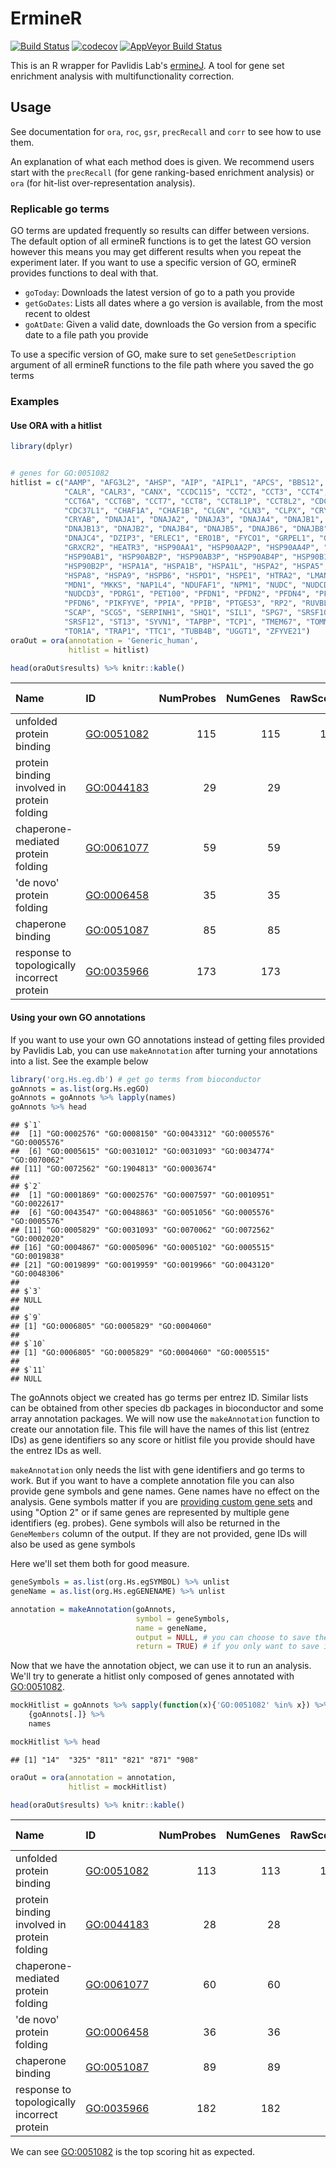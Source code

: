 
ErmineR
=======

[![Build Status](https://travis-ci.org/PavlidisLab/ermineR.svg?branch=master)](https://travis-ci.org/PavlidisLab/ermineR) [![codecov](https://codecov.io/gh/PavlidisLab/ermineR/branch/master/graph/badge.svg)](https://codecov.io/gh/PavlidisLab/ermineR) [![AppVeyor Build Status](https://ci.appveyor.com/api/projects/status/github/PavlidisLab/ermineR?branch=master&svg=true)](https://ci.appveyor.com/project/PavlidisLab/ermineR)

This is an R wrapper for Pavlidis Lab's [ermineJ](http://erminej.msl.ubc.ca/). A tool for gene set enrichment analysis with multifunctionality correction.

Usage
-----

See documentation for `ora`, `roc`, `gsr`, `precRecall` and `corr` to see how to use them.

An explanation of what each method does is given. We recommend users start with the `precRecall` (for gene ranking-based enrichment analysis) or `ora` (for hit-list over-representation analysis).

### Replicable go terms

GO terms are updated frequently so results can differ between versions. The default option of all ermineR functions is to get the latest GO version however this means you may get different results when you repeat the experiment later. If you want to use a specific version of GO, ermineR provides functions to deal with that.

-   `goToday`: Downloads the latest version of go to a path you provide
-   `getGoDates`: Lists all dates where a go version is available, from the most recent to oldest
-   `goAtDate`: Given a valid date, downloads the Go version from a specific date to a file path you provide

To use a specific version of GO, make sure to set `geneSetDescription` argument of all ermineR functions to the file path where you saved the go terms

### Examples

#### Use ORA with a hitlist

``` r
library(dplyr)


# genes for GO:0051082
hitlist = c("AAMP", "AFG3L2", "AHSP", "AIP", "AIPL1", "APCS", "BBS12", 
            "CALR", "CALR3", "CANX", "CCDC115", "CCT2", "CCT3", "CCT4", "CCT5", 
            "CCT6A", "CCT6B", "CCT7", "CCT8", "CCT8L1P", "CCT8L2", "CDC37", 
            "CDC37L1", "CHAF1A", "CHAF1B", "CLGN", "CLN3", "CLPX", "CRYAA", 
            "CRYAB", "DNAJA1", "DNAJA2", "DNAJA3", "DNAJA4", "DNAJB1", "DNAJB11", 
            "DNAJB13", "DNAJB2", "DNAJB4", "DNAJB5", "DNAJB6", "DNAJB8", 
            "DNAJC4", "DZIP3", "ERLEC1", "ERO1B", "FYCO1", "GRPEL1", "GRPEL2", 
            "GRXCR2", "HEATR3", "HSP90AA1", "HSP90AA2P", "HSP90AA4P", "HSP90AA5P", 
            "HSP90AB1", "HSP90AB2P", "HSP90AB3P", "HSP90AB4P", "HSP90B1", 
            "HSP90B2P", "HSPA1A", "HSPA1B", "HSPA1L", "HSPA2", "HSPA5", "HSPA6", 
            "HSPA8", "HSPA9", "HSPB6", "HSPD1", "HSPE1", "HTRA2", "LMAN1", 
            "MDN1", "MKKS", "NAP1L4", "NDUFAF1", "NPM1", "NUDC", "NUDCD2", 
            "NUDCD3", "PDRG1", "PET100", "PFDN1", "PFDN2", "PFDN4", "PFDN5", 
            "PFDN6", "PIKFYVE", "PPIA", "PPIB", "PTGES3", "RP2", "RUVBL2", 
            "SCAP", "SCG5", "SERPINH1", "SHQ1", "SIL1", "SPG7", "SRSF10", 
            "SRSF12", "ST13", "SYVN1", "TAPBP", "TCP1", "TMEM67", "TOMM20", 
            "TOR1A", "TRAP1", "TTC1", "TUBB4B", "UGGT1", "ZFYVE21")
oraOut = ora(annotation = 'Generic_human',
             hitlist = hitlist)

head(oraOut$results) %>% knitr::kable()
```

| Name                                        | ID           |  NumProbes|  NumGenes|  RawScore|  Pval|  CorrectedPvalue|  MFPvalue|  CorrectedMFPvalue|  Multifunctionality| Same as | GeneMembers                                                                                                                                                                                                                                                                                                                                                                                                                                                                                                                                                                                                                                                                                                                                                                                                                                                                                                                                                                                                                                                                                                                       |
|:--------------------------------------------|:-------------|----------:|---------:|---------:|-----:|----------------:|---------:|------------------:|-------------------:|:--------|:----------------------------------------------------------------------------------------------------------------------------------------------------------------------------------------------------------------------------------------------------------------------------------------------------------------------------------------------------------------------------------------------------------------------------------------------------------------------------------------------------------------------------------------------------------------------------------------------------------------------------------------------------------------------------------------------------------------------------------------------------------------------------------------------------------------------------------------------------------------------------------------------------------------------------------------------------------------------------------------------------------------------------------------------------------------------------------------------------------------------------------|
| unfolded protein binding                    | <GO:0051082> |        115|       115|       115|     0|                0|         0|                  0|               0.634| NA      | AAMP|AFG3L2|AHSP|AIP|AIPL1|APCS|BBS12|CALR|CALR3|CANX|CCDC115|CCT2|CCT3|CCT4|CCT5|CCT6A|CCT6B|CCT7|CCT8|CCT8L1P|CCT8L2|CDC37|CDC37L1|CHAF1A|CHAF1B|CLGN|CLN3|CLPX|CRYAA|CRYAB|DNAJA1|DNAJA2|DNAJA3|DNAJA4|DNAJB1|DNAJB11|DNAJB13|DNAJB2|DNAJB4|DNAJB5|DNAJB6|DNAJB8|DNAJC4|DZIP3|ERLEC1|ERO1B|FYCO1|GRPEL1|GRPEL2|GRXCR2|HEATR3|HSP90AA1|HSP90AA2P|HSP90AA4P|HSP90AA5P|HSP90AB1|HSP90AB2P|HSP90AB3P|HSP90AB4P|HSP90B1|HSP90B2P|HSPA1A|HSPA1B|HSPA1L|HSPA2|HSPA5|HSPA6|HSPA8|HSPA9|HSPB6|HSPD1|HSPE1|HTRA2|LMAN1|MDN1|MKKS|NAP1L4|NDUFAF1|NPM1|NUDC|NUDCD2|NUDCD3|PDRG1|PET100|PFDN1|PFDN2|PFDN4|PFDN5|PFDN6|PIKFYVE|PPIA|PPIB|PTGES3|RP2|RUVBL2|SCAP|SCG5|SERPINH1|SHQ1|SIL1|SPG7|SRSF10|SRSF12|ST13|SYVN1|TAPBP|TCP1|TMEM67|TOMM20|TOR1A|TRAP1|TTC1|TUBB4B|UGGT1|ZFYVE21|                                                                                                                                                                                                                                                                                                                                                        |
| protein binding involved in protein folding | <GO:0044183> |         29|        29|        25|     0|                0|         0|                  0|               0.545| NA      | BBS12|CALR|CALR3|CCT2|CCT3|CCT4|CCT5|CCT6A|CCT6B|CCT7|CCT8|CCT8L1P|CCT8L2|CD74|CLGN|DNAJB8|FYCO1|HSPA1A|HSPA1B|HSPB1|HSPD1|MKKS|PDCL3|PFDN1|PFDN2|PIKFYVE|RIC3|TCP1|ZFYVE21|                                                                                                                                                                                                                                                                                                                                                                                                                                                                                                                                                                                                                                                                                                                                                                                                                                                                                                                                                      |
| chaperone-mediated protein folding          | <GO:0061077> |         59|        59|        28|     0|                0|         0|                  0|               0.681| NA      | BBS12|CALR|CANX|CCT2|CCT3|CCT4|CCT5|CCT6A|CCT6B|CCT7|CCT8|CCT8L1P|CCT8L2|CD74|CHORDC1|CLU|CRTAP|CSNK2A1|DNAJB1|DNAJB2|DNAJB8|DNAJC24|ERO1A|FKBP10|FKBP11|FKBP14|FKBP1A|FKBP1B|FKBP2|FKBP3|FKBP4|FKBP5|FKBP6|FKBP7|FKBP8|FKBP9|FYCO1|GAK|HSPA8|HSPB1|HSPB6|HSPD1|HSPE1|HSPH1|MKKS|P3H1|PDIA4|PEX19|PIKFYVE|PPIB|PPID|TCP1|TOR1A|TOR1B|TOR2A|TRAP1|UNC45A|UNC45B|ZFYVE21|                                                                                                                                                                                                                                                                                                                                                                                                                                                                                                                                                                                                                                                                                                                                                           |
| 'de novo' protein folding                   | <GO:0006458> |         35|        35|        22|     0|                0|         0|                  0|               0.683| NA      | BBS12|CCT2|CCT3|CCT4|CCT5|CCT6A|CCT6B|CCT7|CCT8|CCT8L1P|CCT8L2|CD74|CHCHD4|DNAJB1|DNAJC2|ENTPD5|ERO1A|FKBP1A|FKBP1B|FYCO1|GAK|HSPA14|HSPA8|HSPD1|HSPE1|HSPH1|MKKS|PIKFYVE|SELENOF|TCP1|TOR1A|TOR1B|TOR2A|UGGT1|ZFYVE21|                                                                                                                                                                                                                                                                                                                                                                                                                                                                                                                                                                                                                                                                                                                                                                                                                                                                                                           |
| chaperone binding                           | <GO:0051087> |         85|        85|        22|     0|                0|         0|                  0|               0.740| NA      | AHSA1|AHSA2|ALB|AMFR|ATP1A1|ATP1A2|ATP1A3|ATP7A|BAG1|BAG2|BAG3|BAG4|BAG5|BAK1|BAX|BIRC2|BIRC5|CALR|CDC25A|CDC37|CDC37L1|CDKN1B|CLU|CP|CTSC|DNAJA1|DNAJA2|DNAJA4|DNAJB1|DNAJB2|DNAJB4|DNAJB5|DNAJB6|DNAJB7|DNAJB8|DNAJC1|DNAJC10|DNAJC3|DNLZ|ERP29|FGB|FNIP1|FNIP2|GAK|GET4|GNB5|GRPEL1|GRPEL2|HES1|HSCB|HSPA5|HSPB6|HSPD1|HSPE1|HYOU1|OGDH|PACRG|PARK2|PFDN4|PFDN6|PIH1D3|PRNP|RNF207|SACS|SDF2L1|SLC25A17|SOD1|ST13|STIP1|SYVN1|TBCA|TBCC|TBCD|TBCE|TERT|TIMM10|TIMM44|TIMM9|TP53|TSACC|TSC1|UBL4A|USP13|VWF|WRAP53|                                                                                                                                                                                                                                                                                                                                                                                                                                                                                                                                                                                                             |
| response to topologically incorrect protein | <GO:0035966> |        173|       173|        22|     0|                0|         0|                  0|               0.909| NA      | AARS|ACADVL|ADD1|AMFR|ANKZF1|ARFGAP1|ASNA1|ASNS|ATF3|ATF4|ATF6|ATF6B|ATP6V0D1|ATXN3|BAG6|BAK1|BAX|BHLHA15|CALR|CASP12|CCL2|CCND1|CDK5RAP3|CHAC1|CLU|CREB3|CREB3L1|CREB3L2|CREB3L3|CREB3L4|CREBRF|CTDSP2|CTH|CUL3|CUL7|CXCL8|CXXC1|DAB2IP|DAXX|DCTN1|DDIT3|DDX11|DERL1|DERL2|DERL3|DNAJA1|DNAJB1|DNAJB11|DNAJB2|DNAJB4|DNAJB5|DNAJB9|DNAJC3|DNAJC4|DZIP3|EDEM1|EDEM2|EDEM3|EIF2AK2|EIF2AK3|EIF2S1|EP300|ERN1|ERO1A|ERP44|EXTL3|F12|FAF2|FBXO6|FGF21|FKBP14|GFPT1|GOSR2|GSK3A|HDAC6|HDGF|HERPUD1|HERPUD2|HSF1|HSP90AA1|HSP90AB1|HSP90B1|HSPA1L|HSPA2|HSPA4|HSPA4L|HSPA5|HSPA6|HSPA8|HSPB1|HSPB2|HSPB3|HSPB7|HSPD1|HSPE1|HSPH1|HYOU1|IFNG|IGFBP1|JKAMP|KDELR3|KLHDC3|KLHL15|LMNA|MANF|MBTPS1|MBTPS2|MFN2|MYDGF|NFE2L2|PACRG|PARK2|PARP16|PDIA5|PDIA6|PLA2G4B|POMT1|POMT2|PPP1R15A|PPP2R5B|PREB|PTPN1|RHBDD1|RNF121|RNF126|RNF175|RNF185|RNF5|SDF2|SDF2L1|SEC31A|SEC61A1|SEC61A2|SEC61B|SEC61G|SEC62|SEC63|SELENOS|SERP1|SERP2|SERPINH1|SHC1|SRPRA|SRPRB|SSR1|STC2|STT3B|STUB1|SULT1A3|SYVN1|TATDN2|TBL2|THBS1|THBS4|TLN1|TMBIM6|TMEM129|TOR1A|TOR1B|TPP1|TSPYL2|UBE2J2|UBE2W|UBXN4|UFD1L|VAPB|VCP|WFS1|WIPI1|XBP1|YIF1A|YOD1|ZBTB17| |

#### Using your own GO annotations

If you want to use your own GO annotations instead of getting files provided by Pavlidis Lab, you can use `makeAnnotation` after turning your annotations into a list. See the example below

``` r
library('org.Hs.eg.db') # get go terms from bioconductor 
goAnnots = as.list(org.Hs.egGO)
goAnnots = goAnnots %>% lapply(names)
goAnnots %>% head
```

    ## $`1`
    ##  [1] "GO:0002576" "GO:0008150" "GO:0043312" "GO:0005576" "GO:0005576"
    ##  [6] "GO:0005615" "GO:0031012" "GO:0031093" "GO:0034774" "GO:0070062"
    ## [11] "GO:0072562" "GO:1904813" "GO:0003674"
    ## 
    ## $`2`
    ##  [1] "GO:0001869" "GO:0002576" "GO:0007597" "GO:0010951" "GO:0022617"
    ##  [6] "GO:0043547" "GO:0048863" "GO:0051056" "GO:0005576" "GO:0005576"
    ## [11] "GO:0005829" "GO:0031093" "GO:0070062" "GO:0072562" "GO:0002020"
    ## [16] "GO:0004867" "GO:0005096" "GO:0005102" "GO:0005515" "GO:0019838"
    ## [21] "GO:0019899" "GO:0019959" "GO:0019966" "GO:0043120" "GO:0048306"
    ## 
    ## $`3`
    ## NULL
    ## 
    ## $`9`
    ## [1] "GO:0006805" "GO:0005829" "GO:0004060"
    ## 
    ## $`10`
    ## [1] "GO:0006805" "GO:0005829" "GO:0004060" "GO:0005515"
    ## 
    ## $`11`
    ## NULL

The goAnnots object we created has go terms per entrez ID. Similar lists can be obtained from other species db packages in bioconductor and some array annotation packages. We will now use the `makeAnnotation` function to create our annotation file. This file will have the names of this list (entrez IDs) as gene identifiers so any score or hitlist file you provide should have the entrez IDs as well.

`makeAnnotation` only needs the list with gene identifiers and go terms to work. But if you want to have a complete annotation file you can also provide gene symbols and gene names. Gene names have no effect on the analysis. Gene symbols matter if you are [providing custom gene sets](http://erminej.msl.ubc.ca/help/input-files/gene-sets/) and using "Option 2" or if same genes are represented by multiple gene identifiers (eg. probes). Gene symbols will also be returned in the `GeneMembers` column of the output. If they are not provided, gene IDs will also be used as gene symbols

Here we'll set them both for good measure.

``` r
geneSymbols = as.list(org.Hs.egSYMBOL) %>% unlist
geneName = as.list(org.Hs.egGENENAME) %>% unlist

annotation = makeAnnotation(goAnnots,
                            symbol = geneSymbols,
                            name = geneName,
                            output = NULL, # you can choose to save the annotation to a file
                            return = TRUE) # if you only want to save it to a file, you don't need to return
```

Now that we have the annotation object, we can use it to run an analysis. We'll try to generate a hitlist only composed of genes annotated with <GO:0051082>.

``` r
mockHitlist = goAnnots %>% sapply(function(x){'GO:0051082' %in% x}) %>% 
    {goAnnots[.]} %>% 
    names

mockHitlist %>% head
```

    ## [1] "14"  "325" "811" "821" "871" "908"

``` r
oraOut = ora(annotation = annotation,
             hitlist = mockHitlist)

head(oraOut$results) %>% knitr::kable()
```

| Name                                        | ID           |  NumProbes|  NumGenes|  RawScore|  Pval|  CorrectedPvalue|  MFPvalue|  CorrectedMFPvalue|  Multifunctionality| Same as | GeneMembers                                                                                                                                                                                                                                                                                                                                                                                                                                                                                                                                                                                                                                                                                                                                                                                                                                                                                                                                                                                                                                                                                                                                                                                          |
|:--------------------------------------------|:-------------|----------:|---------:|---------:|-----:|----------------:|---------:|------------------:|-------------------:|:--------|:-----------------------------------------------------------------------------------------------------------------------------------------------------------------------------------------------------------------------------------------------------------------------------------------------------------------------------------------------------------------------------------------------------------------------------------------------------------------------------------------------------------------------------------------------------------------------------------------------------------------------------------------------------------------------------------------------------------------------------------------------------------------------------------------------------------------------------------------------------------------------------------------------------------------------------------------------------------------------------------------------------------------------------------------------------------------------------------------------------------------------------------------------------------------------------------------------------|
| unfolded protein binding                    | <GO:0051082> |        113|       113|       113|     0|                0|         0|                  0|               0.642| NA      | AAMP|AFG3L2|AHSP|AIP|AIPL1|APCS|BBS12|CALR|CALR3|CANX|CCDC115|CCT2|CCT3|CCT4|CCT5|CCT6A|CCT6B|CCT7|CCT8|CCT8L1P|CCT8L2|CDC37|CDC37L1|CHAF1A|CHAF1B|CLGN|CLN3|CLPX|CRYAA|CRYAB|DNAJA1|DNAJA2|DNAJA3|DNAJA4|DNAJB1|DNAJB11|DNAJB13|DNAJB2|DNAJB4|DNAJB5|DNAJB6|DNAJB8|DNAJC4|DZIP3|ERLEC1|ERO1B|FYCO1|GRPEL1|GRPEL2|HEATR3|HSP90AA1|HSP90AA2P|HSP90AA4P|HSP90AA5P|HSP90AB1|HSP90AB2P|HSP90AB3P|HSP90AB4P|HSP90B1|HSP90B2P|HSPA1A|HSPA1B|HSPA1L|HSPA2|HSPA5|HSPA6|HSPA8|HSPA9|HSPB6|HSPD1|HSPE1|HTRA2|LMAN1|MDN1|MKKS|NAP1L4|NDUFAF1|NPM1|NUDC|NUDCD2|NUDCD3|PDRG1|PET100|PFDN1|PFDN2|PFDN4|PFDN5|PFDN6|PPIA|PPIB|PTGES3|RP2|RUVBL2|SCAP|SCG5|SERPINH1|SHQ1|SIL1|SPG7|SRSF10|SRSF12|ST13|SYVN1|TAPBP|TCP1|TMEM67|TOMM20|TOR1A|TRAP1|TTC1|TUBB4B|UGGT1|UGGT2|                                                                                                                                                                                                                                                                                                                                                                                                                                            |
| protein binding involved in protein folding | <GO:0044183> |         28|        28|        23|     0|                0|         0|                  0|               0.541| NA      | BBS12|CALR|CALR3|CCT2|CCT3|CCT4|CCT5|CCT6A|CCT6B|CCT7|CCT8|CCT8L1P|CCT8L2|CD74|CLGN|DFFA|DNAJB8|FYCO1|HSPA1A|HSPA1B|HSPB1|HSPD1|MKKS|PDCL3|PFDN1|PFDN2|RIC3|TCP1|                                                                                                                                                                                                                                                                                                                                                                                                                                                                                                                                                                                                                                                                                                                                                                                                                                                                                                                                                                                                                                    |
| chaperone-mediated protein folding          | <GO:0061077> |         60|        60|        26|     0|                0|         0|                  0|               0.673| NA      | BBS12|CALR|CANX|CCT2|CCT3|CCT4|CCT5|CCT6A|CCT6B|CCT7|CCT8|CCT8L1P|CCT8L2|CD74|CHORDC1|CLU|CRTAP|CSNK2A1|DFFA|DNAJB1|DNAJB12|DNAJB14|DNAJB2|DNAJB8|DNAJC24|ERO1A|FKBP10|FKBP11|FKBP14|FKBP1A|FKBP1B|FKBP2|FKBP3|FKBP4|FKBP5|FKBP6|FKBP7|FKBP8|FKBP9|FYCO1|GAK|HSPA8|HSPB1|HSPB6|HSPD1|HSPE1|HSPH1|MKKS|P3H1|PDIA4|PEX19|PPIB|PPID|TCP1|TOR1A|TOR1B|TOR2A|TRAP1|UNC45A|UNC45B|                                                                                                                                                                                                                                                                                                                                                                                                                                                                                                                                                                                                                                                                                                                                                                                                                         |
| 'de novo' protein folding                   | <GO:0006458> |         36|        36|        21|     0|                0|         0|                  0|               0.661| NA      | BBS12|CCT2|CCT3|CCT4|CCT5|CCT6A|CCT6B|CCT7|CCT8|CCT8L1P|CCT8L2|CD74|CHCHD4|DNAJB1|DNAJB12|DNAJB14|DNAJC2|ENTPD5|ERO1A|FKBP1A|FKBP1B|FYCO1|GAK|HSPA14|HSPA8|HSPD1|HSPE1|HSPH1|MKKS|SELENOF|TCP1|TOR1A|TOR1B|TOR2A|UGGT1|UGGT2|                                                                                                                                                                                                                                                                                                                                                                                                                                                                                                                                                                                                                                                                                                                                                                                                                                                                                                                                                                        |
| chaperone binding                           | <GO:0051087> |         89|        89|        22|     0|                0|         0|                  0|               0.765| NA      | AHSA1|AHSA2|ALB|AMFR|ATP1A1|ATP1A2|ATP1A3|ATP7A|BAG1|BAG2|BAG3|BAG4|BAG5|BAK1|BAX|BIRC2|BIRC5|CALR|CDC25A|CDC37|CDC37L1|CDKN1B|CLU|CP|CTSC|DNAJA1|DNAJA2|DNAJA4|DNAJB1|DNAJB2|DNAJB4|DNAJB5|DNAJB6|DNAJB7|DNAJB8|DNAJC1|DNAJC10|DNAJC3|DNLZ|ERP29|FGB|FN1|FNIP1|FNIP2|GAK|GET4|GNB5|GRPEL1|GRPEL2|HES1|HSCB|HSPA5|HSPB6|HSPD1|HSPE1|HYOU1|LRP2|OGDH|PACRG|PDPN|PFDN4|PFDN6|PIH1D3|PLG|PRKN|PRNP|RNF207|SACS|SDF2L1|SLC25A17|SOD1|ST13|STIP1|SYVN1|TBCA|TBCC|TBCD|TBCE|TERT|TIMM10|TIMM44|TIMM9|TP53|TSACC|TSC1|UBL4A|USP13|VWF|WRAP53|                                                                                                                                                                                                                                                                                                                                                                                                                                                                                                                                                                                                                                                               |
| response to topologically incorrect protein | <GO:0035966> |        182|       182|        25|     0|                0|         0|                  0|               0.909| NA      | ACADVL|ADD1|AMFR|ANKZF1|ARFGAP1|ASNA1|ASNS|ATF3|ATF4|ATF6|ATF6B|ATP6V0D1|ATXN3|ATXN3L|BAG6|BAK1|BAX|BHLHA15|CALR|CASP12|CCL2|CCND1|CDK5RAP3|CHAC1|CLU|CREB3|CREB3L1|CREB3L2|CREB3L3|CREB3L4|CREBRF|CTDSP2|CTH|CUL3|CUL7|CXCL8|CXXC1|DAB2IP|DAXX|DCTN1|DDIT3|DDX11|DERL1|DERL2|DERL3|DNAJA1|DNAJB1|DNAJB11|DNAJB12|DNAJB2|DNAJB4|DNAJB5|DNAJB9|DNAJC3|DNAJC4|DZIP3|EDEM1|EDEM2|EDEM3|EIF2AK2|EIF2AK3|EIF2S1|EP300|ERN1|ERO1A|ERP44|EXTL1|EXTL2|EXTL3|F12|FAF2|FBXO6|FGF21|FKBP14|GFPT1|GOSR2|GSK3A|HDAC6|HDGF|HERPUD1|HERPUD2|HSF1|HSP90AA1|HSP90AB1|HSP90B1|HSPA1A|HSPA1L|HSPA2|HSPA4|HSPA4L|HSPA5|HSPA6|HSPA8|HSPB1|HSPB2|HSPB3|HSPB7|HSPD1|HSPE1|HSPH1|HYOU1|IFNG|IGFBP1|JKAMP|KDELR3|KLHDC3|KLHL15|LMNA|MANF|MBTPS1|MBTPS2|MFN2|MMP24-AS1-EDEM2|MYDGF|NFE2L2|OPTN|PACRG|PARP16|PDIA5|PDIA6|PLA2G4B|POMT1|POMT2|PPP1R15A|PPP2R5B|PREB|PRKN|PTPN1|RHBDD1|RNF121|RNF126|RNF175|RNF185|RNF5|SDF2|SDF2L1|SEC31A|SEC61A1|SEC61A2|SEC61B|SEC61G|SEC62|SEC63|SELENOS|SERP1|SERP2|SERPINH1|SHC1|SRPRA|SRPRB|SSR1|STC2|STT3B|STUB1|SULT1A3|SYVN1|TATDN2|TBL2|THBS1|THBS4|TLN1|TM7SF3|TMBIM6|TMEM129|TOR1A|TOR1B|TPP1|TSPYL2|UBE2J2|UBE2W|UBXN4|UFD1|UGGT1|UGGT2|VAPB|VCP|WFS1|WIPI1|XBP1|YIF1A|YOD1|ZBTB17| |

We can see <GO:0051082> is the top scoring hit as expected.
